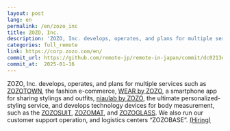 ```yaml
---
layout: post
lang: en
permalink: /en/zozo_inc
title: ZOZO, Inc.
description: 'ZOZO, Inc. develops, operates, and plans for multiple services such as ZOZOTOWN, the fashion e-commerce, WEAR by ZOZO, a smartphone app for sharing stylings and outfits, niaulab by ZOZO, the ultimate personalized-styling service, and develops technology devices for body measurement, such as the ZOZOSUIT, ZOZOMAT, and ZOZOGLASS. We also run our customer support operation, and logistics centers “ZOZOBASE”. (Hiring)'
categories: full_remote
link: https://corp.zozo.com/en/
commit_url: https://github.com/remote-jp/remote-in-japan/commit/dc0213e5d3bf547e1dd7b4da3b612a689016ef3e
commit_at:  2025-01-16
---
```


<p>ZOZO, Inc. develops, operates, and plans for multiple services such as <a href="https://zozo.jp/">ZOZOTOWN</a>, the fashion e-commerce, <a href="https://wear.jp/">WEAR by ZOZO</a>, a smartphone app for sharing stylings and outfits, <a href="https://niaulab.com/">niaulab by ZOZO</a>, the ultimate personalized-styling service, and develops technology devices for body measurement, such as the <a href="https://corp.zozo.com/en/measurement-technology/">ZOZOSUIT</a>, <a href="https://zozo.jp/zozomat/">ZOZOMAT</a>, and <a href="https://zozo.jp/zozoglass/">ZOZOGLASS</a>. We also run our customer support operation, and logistics centers “ZOZOBASE”. <a href="https://corp.zozo.com/recruit/">(Hiring)</a></p>
